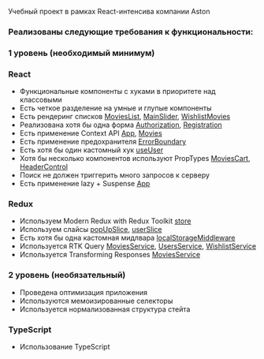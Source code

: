 Учебный проект в рамках React-интенсива компании Aston

### Реализованы следующие требования к функциональности:

### 1 уровень (необходимый минимум)

### React

- Функциональные компоненты с хуками в приоритете над классовыми
- Есть четкое разделение на умные и глупые компоненты
- Есть рендеринг списков [MoviesList](./src/components/Movies/MoviesList/MoviesList.tsx), [MainSlider](./src/components/Main/MainSlider/MainSlider.tsx), [WishlistMovies](./src/pages/Wishlist/WishlistMovies/WishlistMovies.tsx)
- Реализована хотя бы одна форма [Authorization](./src/components/Authorization/Authorization.tsx), [Registration](./src/components/Registration/Registration.tsx)
- Есть применение Context API [App](./src/App.tsx), [Movies](./src/components/Movies/Movies.tsx)
- Есть применение предохранителя [ErrorBoundary](./src/hoc/ErrorBoundary/ErrorBoundary.tsx)
- Есть хотя бы один кастомный хук [useUser](./src/hooks/useUser.tsx)
- Хотя бы несколько компонентов используют PropTypes [MoviesCart](./src/components/Movies/MoviesCart/MoviesCart.tsx), [HeaderControl](./src/components/Header/HeaderControl/HeaderControl.tsx)
- Поиск не должен триггерить много запросов к серверу
- Есть применение lazy + Suspense [App](./src/App.tsx)

### Redux

- Используем Modern Redux with Redux Toolkit [store](./src/store/store.tsx)
- Используем слайсы [popUpSlice](./src/store/popUpSlice.tsx), [userSlice](./src/store/userSlice.tsx)
- Есть хотя бы одна кастомная мидлвара [localStorageMiddleware](./src/middleware/localStorageMiddleware.ts)
- Используется RTK Query [MoviesService](./src/services/MoviesService.ts), [UsersService](./src/services/UsersService.ts), [WishlistService](./src/services/WishlistService.ts)
- Используется Transforming Responses [MoviesService](./src/services/MoviesService.ts)

### 2 уровень (необязательный)

- Проведена оптимизация приложения
- Используются мемоизированные селекторы
- Используется нормализованная структура стейта

### TypeScript

- Использование TypeScript
